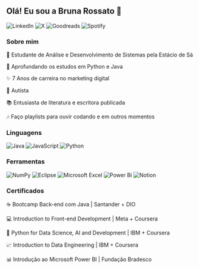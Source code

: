 ## Olá! Eu sou a Bruna Rossato 👋
![[LinkedIn](https://www.linkedin.com/in/bruna-r-rossato)](https://img.shields.io/badge/linkedin-%230077B5.svg?style=for-the-badge&logo=linkedin&logoColor=white)
![[X](https://x.com/codebrubi)](https://img.shields.io/badge/X-%23000000.svg?style=for-the-badge&logo=X&logoColor=white)
![[Goodreads](https://www.goodreads.com/user/show/85620328-bruna-rossato)](https://img.shields.io/badge/Goodreads-F3F1EA?style=for-the-badge&logo=goodreads&logoColor=372213)
![[Spotify](https://open.spotify.com/user/31vcoeqagrrdfusvpct63mlvgnfm?si=b8786f00820c4624)](https://img.shields.io/badge/Spotify-1ED760?style=for-the-badge&logo=spotify&logoColor=white) 
### Sobre mim

📖 Estudante de Análise e Desenvolvimento de Sistemas pela Estácio de Sá 

🐍 Aprofundando os estudos em Python e Java

✨ 7 Anos de carreira no marketing digital

🧩 Autista

📚 Entusiasta de literatura e escritora publicada

🎶 Faço playlists para ouvir codando e em outros momentos


### Linguagens

![Java](https://img.shields.io/badge/java-%23ED8B00.svg?style=for-the-badge&logo=openjdk&logoColor=white)
![JavaScript](https://img.shields.io/badge/javascript-%23323330.svg?style=for-the-badge&logo=javascript&logoColor=%23F7DF1E)
![Python](https://img.shields.io/badge/python-3670A0?style=for-the-badge&logo=python&logoColor=ffdd54)


### Ferramentas

![NumPy](https://img.shields.io/badge/numpy-%23013243.svg?style=for-the-badge&logo=numpy&logoColor=white)
![Eclipse](https://img.shields.io/badge/Eclipse-FE7A16.svg?style=for-the-badge&logo=Eclipse&logoColor=white)
![Microsoft Excel](https://img.shields.io/badge/Microsoft_Excel-217346?style=for-the-badge&logo=microsoft-excel&logoColor=white)
![Power Bi](https://img.shields.io/badge/power_bi-F2C811?style=for-the-badge&logo=powerbi&logoColor=black)
![Notion](https://img.shields.io/badge/Notion-%23000000.svg?style=for-the-badge&logo=notion&logoColor=white)

### Certificados

☕ Bootcamp Back-end com Java | Santander + DIO

💻 Introduction to Front-end Development | Meta + Coursera

🐍 Python for Data Science, AI and Development | IBM + Coursera

📈 Introduction to Data Engineering | IBM + Coursera

📊 Introdução ao Microsoft Power BI | Fundação Bradesco



